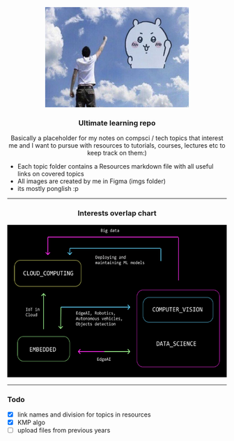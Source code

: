 
<div align="center">
    <img src="imgs/decor.jpg"  width="330" height="230">
  </a>
  
  <h3 align="center">Ultimate learning repo</h3>
  <p align="center">
    Basically a placeholder for my notes on compsci / tech topics that interest me and I want to pursue with resources to tutorials, courses, lectures etc to keep track on them:)
  </p>
</div>
   <ul>
  <li>Each topic folder contains a Resources markdown file with all useful links on covered topics </li>
  <li>All images are created by me in Figma (imgs folder)</li>
  <li>its mostly ponglish :p</li>
</ul> 

---
<h3 align="center">Interests overlap chart</h3>

<div align="center">
    <img src="imgs/correlations_chart.png"  width="620" height="350">
  </a>
</div>

---
### Todo
- [x] link names and division for topics in resources
- [x] KMP algo
- [ ] upload files from previous years
